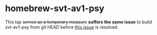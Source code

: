 # homebrew-svt-av1-psy

This tap ~~serves as a temporary measure~~ **suffers the same issue** to build svt-av1-psy from git HEAD before [this issue](https://github.com/gianni-rosato/homebrew-svt-av1-psy/issues/1) is resolved.  

